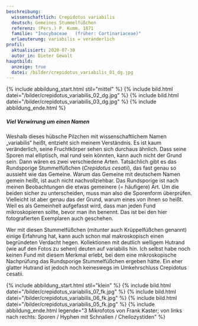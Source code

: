```yaml
---
beschreibung:
  wissenschaftlich: Crepidotus variabilis
  deutsch: Gemeines Stummelfüßchen
  referenz: (Pers.) P. Kumm. 1871
  familie: "Inocybaceae   (früher: Cortinariaceae)"
  erlaeuterung: variabilis = veränderlich
profil:
  aktualisiert: 2020-07-30
  autor_in: Dieter Gewalt
hauptbild:
  anzeige: true
  datei: /bilder/crepidotus_variabilis_01_dg.jpg
---
```

{% include abbildung_start.html stil="mittel" %}
{% include bild.html datei="/bilder/crepidotus_variabilis_02_dg.jpg" %}
{% include bild.html datei="/bilder/crepidotus_variabilis_03_dg.jpg" %}
{% include abbildung_ende.html %}

##### Viel Verwirrung um einen Namen

Weshalb dieses hübsche Pilzchen mit wissenschaftlichem Namen „variabilis“ heißt, entzieht sich meinem Verständnis. Es ist kaum veränderlich, seine Fruchtkörper sehen sich durchaus ähnlich. Dass seine Sporen mal elliptisch, mal rund sein könnten, kann auch nicht der Grund sein. Dann wären es zwei verschiedene Arten. Tatsächlich gibt es das Rundsporige Stummelfüßchen (*Crepidotus cesatii*), das fast genau so aussieht wie das Gemeine. Warum das Gemeine mit deutschem Namen gemein heißt, ist auch nicht nachvollziehbar. Das Rundsporige ist nach meinen Beobachtungen die etwas gemeinere (= häufigere) Art. Um die beiden sicher zu unterscheiden, muss man also die Sporenform überprüfen. Vielleicht ist aber genau das der Grund, warum eines von ihnen so heißt. Weil es als Gemeinheit aufgefasst wird, dass man jeden Fund mikroskopieren sollte, bevor man ihn benennt. Das ist bei den hier fotografierten Exemplaren auch geschehen.

Wer mit diesen Stummelfüßchen (mitunter auch Krüppelfüßchen genannt) einige Erfahrung hat, kann auch schon mal makroskopisch einen begründeten Verdacht hegen. Kollektionen mit deutlich welligem Hutrand (wie auf den Fotos zu sehen) deuten auf variabilis hin. Ich selbst habe noch keinen Fund mit diesem Merkmal erlebt, bei dem eine mikroskopische Nachprüfung das Rundsporige Stummelfüßchen ergeben hätte. Ein eher glatter Hutrand ist jedoch noch keineswegs im Umkehrschluss Crepidotus cesatii.

{% include abbildung_start.html stil="klein" %}
{% include bild.html datei="/bilder/crepidotus_variabilis_07_fk.jpg" %}
{% include bild.html datei="/bilder/crepidotus_variabilis_06_fk.jpg" %}
{% include bild.html datei="/bilder/crepidotus_variabilis_05_fk.jpg" %}
{% include abbildung_ende.html legende="3 Mikrofotos von Frank Kaster; von links nach rechts: Sporen / Hyphen mit Schnallen / Cheilozystiden" %}